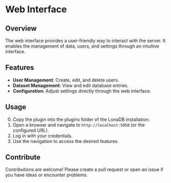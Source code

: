# Web Interface

## Overview
The web interface provides a user-friendly way to interact with the server. It enables the management of data, users, and settings through an intuitive interface.

## Features
- **User Management**: Create, edit, and delete users.
- **Dataset Management**: View and edit database entries.
- **Configuration**: Adjust settings directly through the web interface.

## Usage
0. Copy the plugin into the plugins folder of the LonaDB installation.
1. Open a browser and navigate to `http://localhost:5050` (or the configured URL).
2. Log in with your credentials.
3. Use the navigation to access the desired features.

## Contribute
Contributions are welcome! Please create a pull request or open an issue if you have ideas or encounter problems.
